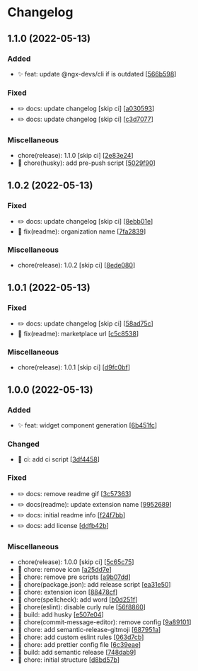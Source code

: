 # Changelog

<a name="1.1.0"></a>
## 1.1.0 (2022-05-13)

### Added

- ✨ feat: update @ngx-devs/cli if is outdated [[566b598](https://github.com/ngx-devs/ngxd-console/commit/566b598508e248902270296d722e30afba8d6790)]

### Fixed

- ✏️ docs: update changelog [skip ci] [[a030593](https://github.com/ngx-devs/ngxd-console/commit/a0305935a77acca3295f00c3434d9bf202a12f18)]
- ✏️ docs: update changelog [skip ci] [[c3d7077](https://github.com/ngx-devs/ngxd-console/commit/c3d70779bfc7c914059087bbb9620c5a2881ba4a)]

### Miscellaneous

-  chore(release): 1.1.0 [skip ci] [[2e83e24](https://github.com/ngx-devs/ngxd-console/commit/2e83e24a4462cd825bac4aa10e9bafa03364b4fd)]
- 🚧 chore(husky): add pre-push script [[5029f90](https://github.com/ngx-devs/ngxd-console/commit/5029f90c689d512b867969aa45ca3ec3ff32d4a0)]


<a name="1.0.2"></a>
## 1.0.2 (2022-05-13)

### Fixed

- ✏️ docs: update changelog [skip ci] [[8ebb01e](https://github.com/ngx-devs/ngxd-console/commit/8ebb01e1146807931cf335dea1b0c9f4aa9a21e1)]
- 🐛 fix(readme): organization name [[7fa2839](https://github.com/ngx-devs/ngxd-console/commit/7fa28396708cb259695ed9fe5d7eec273f39c983)]

### Miscellaneous

-  chore(release): 1.0.2 [skip ci] [[8ede080](https://github.com/ngx-devs/ngxd-console/commit/8ede0804b4f15646192a06d2ae38ca6169dd56b4)]


<a name="1.0.1"></a>
## 1.0.1 (2022-05-13)

### Fixed

- ✏️ docs: update changelog [skip ci] [[58ad75c](https://github.com/ngx-devs/ngxd-console/commit/58ad75c5cc597f818cf985ed9b5b66f7bbf035c1)]
- 🐛 fix(readme): marketplace url [[c5c8538](https://github.com/ngx-devs/ngxd-console/commit/c5c85381d56c4cc052c11cf64ad38402bda4020c)]

### Miscellaneous

-  chore(release): 1.0.1 [skip ci] [[d9fc0bf](https://github.com/ngx-devs/ngxd-console/commit/d9fc0bfec433717b4be57e4b38b9306ac1953769)]


<a name="1.0.0"></a>
## 1.0.0 (2022-05-13)

### Added

- ✨ feat: widget component generation [[6b451fc](https://github.com/ngx-devs/ngxd-console/commit/6b451fcc08b457694d5fe88ad7c8912709ca455a)]

### Changed

- 🔧 ci: add ci script [[3df4458](https://github.com/ngx-devs/ngxd-console/commit/3df4458b1dfaf2e2c4b708cca83edfe0df16d3f0)]

### Fixed

- ✏️ docs: remove readme gif [[3c57363](https://github.com/ngx-devs/ngxd-console/commit/3c573634d134cd3d92a7ffae8b83f5c00477cb7c)]
- ✏️ docs(readme): update extension name [[9952689](https://github.com/ngx-devs/ngxd-console/commit/99526895632bca2130ea4e2e95b95c84be7a62bf)]
- ✏️ docs: initial readme info [[f24f7bb](https://github.com/ngx-devs/ngxd-console/commit/f24f7bbdcf36c2362712dfe72ba747e8151f58d7)]
- ✏️ docs: add license [[ddfb42b](https://github.com/ngx-devs/ngxd-console/commit/ddfb42b6fe6a6cbf421ed6da6d7c8a89ecd91abb)]

### Miscellaneous

-  chore(release): 1.0.0 [skip ci] [[5c65c75](https://github.com/ngx-devs/ngxd-console/commit/5c65c7508215fcaa15f4904324ca9116f3cafff8)]
- 🚧 chore: remove icon [[a25dd7e](https://github.com/ngx-devs/ngxd-console/commit/a25dd7e1af9f74a03066a9b568edace3bb68adcf)]
- 🚧 chore: remove pre scripts [[a9b07dd](https://github.com/ngx-devs/ngxd-console/commit/a9b07ddd1d1e540ab42b2b9e7425ad6772ee292c)]
- 🚧 chore(package.json): add release script [[ea31e50](https://github.com/ngx-devs/ngxd-console/commit/ea31e504e3f6c716cb01a2d2694fe53b34b57f7f)]
- 🚧 chore: extension icon [[88478cf](https://github.com/ngx-devs/ngxd-console/commit/88478cf1f9c58e04ef644d283b6e09f1282ddc1d)]
- 🚧 chore(spellcheck): add word [[b0d251f](https://github.com/ngx-devs/ngxd-console/commit/b0d251f5b9b8d6d89f0e33c6768d55c139f8b3de)]
- 🚧 chore(eslint): disable curly rule [[56f8860](https://github.com/ngx-devs/ngxd-console/commit/56f8860dd0a28cffbae31934573b8159175e8e7a)]
- 🧱 build: add husky [[e507e04](https://github.com/ngx-devs/ngxd-console/commit/e507e044152fce7b93e1d1b6a14eb95e2b39cfda)]
- 🚧 chore(commit-message-editor): remove config [[9a89101](https://github.com/ngx-devs/ngxd-console/commit/9a8910183fb91b7aa48c038cc99e6c61cec45956)]
- 🚧 chore: add semantic-release-gitmoji [[687951a](https://github.com/ngx-devs/ngxd-console/commit/687951a1b579d4d62825cb19efd2212fa458f03d)]
- 🚧 chore: add custom eslint rules [[063d7cb](https://github.com/ngx-devs/ngxd-console/commit/063d7cbb01af3a7d0d41fad24059e2b3a85dd601)]
- 🚧 chore: add prettier config file [[6c39eae](https://github.com/ngx-devs/ngxd-console/commit/6c39eae06d217950c789c4fc60d28738d5eb4900)]
- 🧱 build: add semantic release [[748dab9](https://github.com/ngx-devs/ngxd-console/commit/748dab93257213cfdf30f0d221bf4f41eb56c6ea)]
- 🚧 chore: initial structure [[d8bd57b](https://github.com/ngx-devs/ngxd-console/commit/d8bd57b3e35fef560564f824c960fb75fa168b36)]



